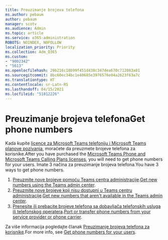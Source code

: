 ```yaml
---
title: Preuzimanje brojeva telefona
ms.author: pebaum
author: pebaum
manager: scotv
ms.audience: Admin
ms.topic: article
ms.service: o365-administration
ROBOTS: NOINDEX, NOFOLLOW
localization_priority: Priority
ms.collection: Adm_O365
ms.custom:
- "9002342"
- "5613"
ms.openlocfilehash: 29b216c18b99f451d438c347dea670c712083a81
ms.sourcegitcommit: 8bc60ec34bc1e40685e3976576e04a2623f63a7c
ms.translationtype: HT
ms.contentlocale: sr-Latn-RS
ms.lasthandoff: 04/15/2021
ms.locfileid: "51812226"
---
```

# <a name="get-phone-numbers"></a><span data-ttu-id="bd9ae-102">Preuzimanje brojeva telefona</span><span class="sxs-lookup"><span data-stu-id="bd9ae-102">Get phone numbers</span></span>

<span data-ttu-id="bd9ae-103">Kada kupite [licence za Microsoft Teams telefoniju i Microsoft Teams planove pozivanja](https://docs.microsoft.com/MicrosoftTeams/setting-up-your-phone-system#step-2-buy-and-assign-phone-system-and-calling-plan-licenses), moraćete da preuzmete brojeve telefona za korisnike.</span><span class="sxs-lookup"><span data-stu-id="bd9ae-103">After you have purchased the [Microsoft Teams Phone and Microsoft Teams Calling Plans licenses](https://docs.microsoft.com/MicrosoftTeams/setting-up-your-phone-system#step-2-buy-and-assign-phone-system-and-calling-plan-licenses), you will need to get phone numbers for your users.</span></span> <span data-ttu-id="bd9ae-104">Imate 3 načina za preuzimanje brojeva telefona.</span><span class="sxs-lookup"><span data-stu-id="bd9ae-104">You have 3 ways to get phone numbers.</span></span>

1. <span data-ttu-id="bd9ae-105">[Preuzmite nove brojeve pomoću Teams centra administracije](https://docs.microsoft.com/MicrosoftTeams/setting-up-your-phone-system#get-new-user-phone-numbers-using-the-teams-admin-center).</span><span class="sxs-lookup"><span data-stu-id="bd9ae-105">[Get new numbers using the Teams admin center](https://docs.microsoft.com/MicrosoftTeams/setting-up-your-phone-system#get-new-user-phone-numbers-using-the-teams-admin-center).</span></span>
2. <span data-ttu-id="bd9ae-106">[Preuzmite nove brojeve koji nisu dostupni u Teams centru administracije](https://docs.microsoft.com/MicrosoftTeams/setting-up-your-phone-system#get-new-numbers-that-arent-available-in-the-teams-admin-center).</span><span class="sxs-lookup"><span data-stu-id="bd9ae-106">[Get new numbers that aren't available in the Teams admin center](https://docs.microsoft.com/MicrosoftTeams/setting-up-your-phone-system#get-new-numbers-that-arent-available-in-the-teams-admin-center).</span></span>
3. <span data-ttu-id="bd9ae-107">[Prenesite ili prebacite brojeve telefona sa dobavljača telefonskih usluga ili telefonskog operatera](https://docs.microsoft.com/MicrosoftTeams/setting-up-your-phone-system#port-or-transfer-phone-numbers-from-your-service-provider-or-phone-carrier).</span><span class="sxs-lookup"><span data-stu-id="bd9ae-107">[Port or transfer phone numbers from your service provider or phone carrier](https://docs.microsoft.com/MicrosoftTeams/setting-up-your-phone-system#port-or-transfer-phone-numbers-from-your-service-provider-or-phone-carrier).</span></span>

<span data-ttu-id="bd9ae-108">Za više informacija pogledajte članak [Preuzimanje brojeva telefona za korisnike](https://docs.microsoft.com/MicrosoftTeams/setting-up-your-phone-system#port-or-transfer-phone-numbers-from-your-service-provider-or-phone-carrier).</span><span class="sxs-lookup"><span data-stu-id="bd9ae-108">For more info, see [Get phone numbers for your users](https://docs.microsoft.com/MicrosoftTeams/setting-up-your-phone-system#port-or-transfer-phone-numbers-from-your-service-provider-or-phone-carrier).</span></span>

